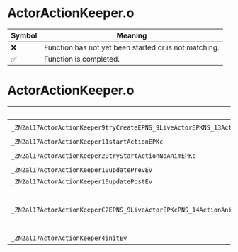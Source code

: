 # ActorActionKeeper.o
| Symbol | Meaning 
| ------------- | ------------- 
| :x: | Function has not yet been started or is not matching. 
| :white_check_mark: | Function is completed. 


# ActorActionKeeper.o
| Symbol (Mangled) | Symbol (Demangled) | Decompiled? |
| ------------- |  ------------- | ------------- |
| `_ZN2al17ActorActionKeeper9tryCreateEPNS_9LiveActorEPKNS_13ActorResourceEPKcS7_` | `al::ActorActionKeeper::tryCreate(al::LiveActor *,al::ActorResource const*,char const*,char const*)` | :x: |
| `_ZN2al17ActorActionKeeper11startActionEPKc` | `al::ActorActionKeeper::startAction(char const*)` | :x: |
| `_ZN2al17ActorActionKeeper20tryStartActionNoAnimEPKc` | `al::ActorActionKeeper::tryStartActionNoAnim(char const*)` | :x: |
| `_ZN2al17ActorActionKeeper10updatePrevEv` | `al::ActorActionKeeper::updatePrev(void)` | :x: |
| `_ZN2al17ActorActionKeeper10updatePostEv` | `al::ActorActionKeeper::updatePost(void)` | :x: |
| `_ZN2al17ActorActionKeeperC2EPNS_9LiveActorEPKcPNS_14ActionAnimCtrlEPNS_15NerveActionCtrlEPNS_14ActionFlagCtrlEPNS_16ActionEffectCtrlEPNS_12ActionSeCtrlEPNS_13ActionBgmCtrlEPNS_22ActionPadAndCameraCtrlEPNS_22ActionScreenEffectCtrlE` | `al::ActorActionKeeper::ActorActionKeeper(al::LiveActor *,char const*,al::ActionAnimCtrl *,al::NerveActionCtrl *,al::ActionFlagCtrl *,al::ActionEffectCtrl *,al::ActionSeCtrl *,al::ActionBgmCtrl *,al::ActionPadAndCameraCtrl *,al::ActionScreenEffectCtrl *)` | :x: |
| `_ZN2al17ActorActionKeeper4initEv` | `al::ActorActionKeeper::init(void)` | :x: |
